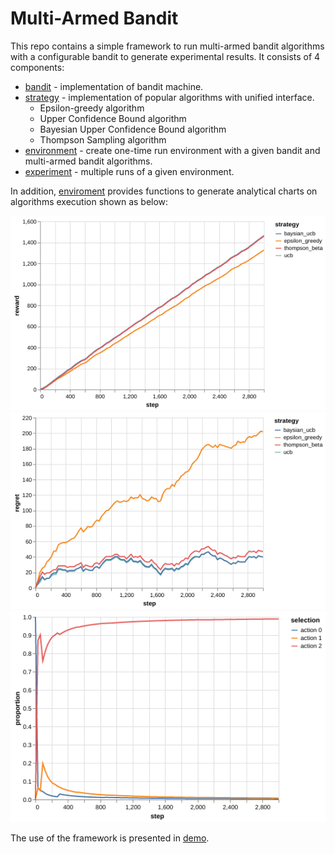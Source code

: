 # Multi-Armed Bandit

This repo contains a simple framework to run multi-armed bandit algorithms with a configurable bandit to generate experimental results. It consists of 4 components:
- [bandit](src/bandit.py) - implementation of bandit machine.
- [strategy](src/strategy.py) - implementation of popular algorithms with unified interface.
    - Epsilon-greedy algorithm
    - Upper Confidence Bound algorithm
    - Bayesian Upper Confidence Bound algorithm
    - Thompson Sampling algorithm
- [environment](src/environment.py) - create one-time run environment with a given bandit and multi-armed bandit algorithms.
- [experiment](src/experiment.py) - multiple runs of a given environment.

In addition, [enviroment](src/environment.py) provides functions to generate analytical charts on algorithms execution shown as below:

![](doc/reward_chart.png)
![](doc/regret_chart.png)
![](doc/ucb_action_chart.png)

The use of the framework is presented in [demo](demo.ipynb).